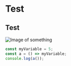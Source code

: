 # Test
## Test

![Image of something](https://github.com/user-attachments/assets/e41cfa53-1b67-46ed-b6b5-5a1da06a08da)

```javascript
const myVariable = 5;
const a = () => myVariable;
console.log(a());
```
